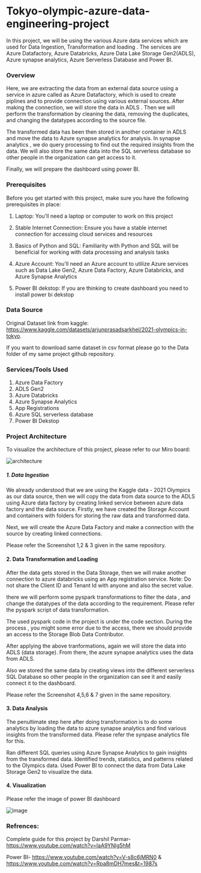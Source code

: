 # Tokyo-olympic-azure-data-engineering-project
In this project, we will be using the various Azure data services which are used for Data Ingestion, Transformation and loading . The services are Azure Datafactory, Azure Databricks, Azure Data Lake Storage Gen2(ADLS), Azure synapse analytics, Azure Serverless Database and Power BI.

### Overview
Here, we are extracting the data from an external data source using a service in azure called as Azure Datafactory, which is used to create piplines and to provide connection using various external sources. After making the connection, we will store the data in ADLS . Then we will perform the transformation by cleaning the data, removing the duplicates, and changing the datatypes according to the source file.

The transformed data has been then stored in another container in ADLS and move the data to Azure synapse analytics for analysis. In synapse analytics , we do query processing to find out the required insights from the data. We will also store the same data into the SQL serverless database so other people in the organization can get access to it.

Finally, we will prepare the dashboard using power BI.

### Prerequisites
Before you get started with this project, make sure you have the following prerequisites in place:

1. Laptop: You'll need a laptop or computer to work on this project

2. Stable Internet Connection: Ensure you have a stable internet connection for accessing cloud services and resources

3. Basics of Python and SQL: Familiarity with Python and SQL will be beneficial for working with data processing and analysis tasks

4. Azure Account: You'll need an Azure account to utilize Azure services such as Data Lake Gen2, Azure Data Factory, Azure Databricks, and Azure Synapse Analytics
   
5. Power BI dekstop: If you are thinking to create dashboard you need to install power bi dekstop

### Data Source
Original Dataset link from kaggle: https://www.kaggle.com/datasets/arjunprasadsarkhel/2021-olympics-in-tokyo.

If you want to download same dataset in csv format please go to the Data folder of my same project github repository.

### Services/Tools Used
1. Azure Data Factory
2. ADLS Gen2
3. Azure Databricks
4. Azure Synapse Analytics
5. App Registrations
6. Azure SQL serverless database
7. Power BI Dekstop

### Project Architecture
To visualize the architecture of this project, please refer to our Miro board:

![architecture](https://github.com/AnkDug/tokyo-olympic-azure-data-engineering-project/assets/55326423/9c5cc667-fdcc-45e4-b1ea-86114d202270)



##### 1. Data Ingestion
We already understood that we are using the Kaggle data - 2021 Olympics as our data source, then we will copy the data from data source to the ADLS using Azure data factory by creating linked service between azure data factory and the data source.
Firstly, we have created the Storage Account and containers with folders for storing the raw data and transformed data.

Next, we will create the Azure Data Factory and make a connection with the source by creating linked connections.

Please refer the Screenshot 1,2 & 3 given in the same repository. 

#### 2. Data Transformation and Loading
After the data gets stored in the Data Storage, then we will make another connection to azure databricks using an App registration service.
Note: Do not share the Client ID and Tenant Id with anyone and also the secret value.

there we will perform some pyspark transformations to filter the data , and change the datatypes of the data according to the requirement. Please refer the pyspark script of data transformation.

The used pyspark code in the project is under the code section. During the process , you might some error due to the access, there we should provide an access to the Storage Blob Data Contributor.

After applying the above tranformations, again we will store the data into ADLS (data storage). From there, the azure synapse analytics uses the data from ADLS.

Also we stored the same data by creating views into the different serverless SQL Database so other people in the organization can see it and easily connect it to the dashboard.

Please refer the Screenshot 4,5,6 & 7 given in the same repository. 

#### 3. Data Analysis
The penultimate step here after doing transformation is to do some analytics by loading the data to azure synapse analytics and find various insights from the transformed data. Please refer the synpase analytics file for this.

Ran different SQL queries using Azure Synapse Analytics to gain insights from the transformed data. Identified trends, statistics, and patterns related to the Olympics data. Used Power BI to connect the data from Data Lake Storage Gen2 to visualize the data.

#### 4. Visualization
Please refer the image of power BI dashboard

![image](https://github.com/AnkDug/tokyo-olympic-azure-data-engineering-project/assets/55326423/dd537a66-8cd4-4ffa-91b4-2bb37c5ea0bf)

### Refrences:
Complete guide for this project by Darshil Parmar- https://www.youtube.com/watch?v=IaA9YNlg5hM

Power BI- https://www.youtube.com/watch?v=V-s8c6jMRN0 & https://www.youtube.com/watch?v=Rpa8mDH7mes&t=1987s








